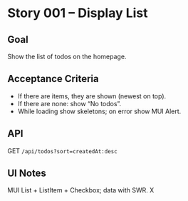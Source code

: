 # Story 001 – Display List

## Goal

Show the list of todos on the homepage.

## Acceptance Criteria

- If there are items, they are shown (newest on top).
- If there are none: show “No todos”.
- While loading show skeletons; on error show MUI Alert.

## API

GET `/api/todos?sort=createdAt:desc`

## UI Notes

MUI List + ListItem + Checkbox; data with SWR.
X
